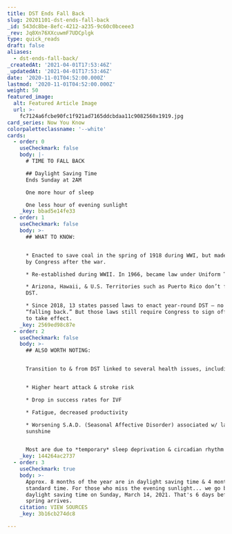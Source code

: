 ```yaml
---
title: DST Ends Fall Back
slug: 20201101-dst-ends-fall-back
_id: 543dc8be-8efc-4212-a235-9c60c0bceee3
_rev: Jq8Xn76XXcuwmF7UDCplgk
type: quick_reads
draft: false
aliases:
  - dst-ends-fall-back/
_createdAt: '2021-04-01T17:53:46Z'
_updatedAt: '2021-04-01T17:53:46Z'
date: '2020-11-01T04:52:00.000Z'
lastmod: '2020-11-01T04:52:00.000Z'
weight: 50
featured_image:
  alt: Featured Article Image
  url: >-
    fc7124a6fcbe90fc1f921ad7165ddcbdaa11c9082560x1919.jpg
card_series: Now You Know
colorpaletteclassname: '--white'
cards:
  - order: 0
    useCheckmark: false
    body: |-
      # TIME TO FALL BACK

      ## Daylight Saving Time  
      Ends Sunday at 2AM

      One more hour of sleep

      One less hour of evening sunlight
    _key: bbad5e14fe33
  - order: 1
    useCheckmark: false
    body: >-
      ## WHAT TO KNOW:


      * Enacted to save coal in the spring of 1918 during WWI, but made optional
      by Congress after the war.

      * Re-established during WWII. In 1966, became law under Uniform Time Act.

      * Arizona, Hawaii, & U.S. Territories such as Puerto Rico don’t follow
      DST.

      * Since 2018, 13 states passed laws to enact year-round DST – no more
      “falling back.” But those laws still require Congress to sign off on them
      to take effect.
    _key: 2569ed98c87e
  - order: 2
    useCheckmark: false
    body: >-
      ## ALSO WORTH NOTING:


      Transition to & from DST linked to several health issues, including:


      * Higher heart attack & stroke risk

      * Drop in success rates for IVF

      * Fatigue, decreased productivity

      * Worsening S.A.D. (Seasonal Affective Disorder) associated w/ lack of
      sunshine


      Most are due to *temporary* sleep deprivation & circadian rhythm changes.
    _key: 144264ac2737
  - order: 3
    useCheckmark: true
    body: >-
      Approx. 8 months of the year are in daylight saving time & 4 months are in
      standard time. For those who miss the evening sunlight... we go back to
      daylight saving time on Sunday, March 14, 2021. That's 6 days before
      spring arrives.
    citation: VIEW SOURCES
    _key: 3b16cb274dc8

---
```

 